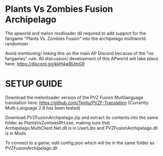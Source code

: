 # Plants Vs Zombies Fusion Archipelago
The apworld and melon modloader dll required to add support for the fangame "Plants Vs. Zombies Fusion" into the archipelago multiworld randomizer

Avoid mentioning/ linking this on the main AP Discord because of the "no fangames" rule.
All discussion/ development of this APworld will take place here:
https://discord.gg/kkH4wBUmG9

# SETUP GUIDE

Download the melonloader version of the PVZ Fusion Multilanguage translation here: https://github.com/Teyliu/PVZF-Translation
(Currently Multi-Language 2.8 has been tested)

Download PVZFusionArchipelago.zip and extract its contents into the same folder as PlantsVsZombiesRH.exe,
making sure that Archipelago.MultiClient.Net.dll is in UserLibs and PVZFusionArchipelago.dll is in Mods

To connect to a game, edit config.json which will be in the same folder as PVZFusionArchipelago.dll
